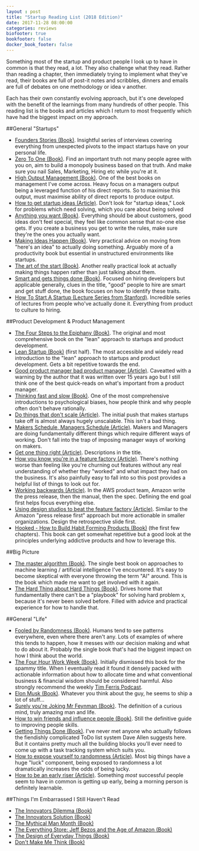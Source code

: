 ```yaml
---
layout : post
title: "Startup Reading List (2018 Edition)"
date: 2017-11-28 08:00:00
categories: reviews
biofooter: true
bookfooter: false
docker_book_footer: false
---
```


Something most of the startup and product people I look up to have in common is that they read, a lot. They also challenge what they read. Rather than reading a chapter, then immediately trying to implement what they've read, their books are full of post-it notes and scribbles, dinners and emails are full of debates on one methodology or idea v another.

Each has their own constantly evolving approach, but it's one developed with the benefit of the learnings from many hundreds of other people. This reading list is the books and articles which I return to most frequently which have had the biggest impact on my approach.

##General "Startups"

* [Founders Stories (Book)](http://amzn.to/2ka2IH0). Insightful series of interviews covering everything from unexpected pivots to the impact startups have on your personal life.
* [Zero To One (Book)](http://amzn.to/2BxKUty). Find an important truth not many people agree with you on, aim to build a monopoly business based on that truth. And make sure you nail Sales, Marketing, Hiring etc while you're at it.
* [High Output Management (Book)](http://amzn.to/2ByT5Ge). One of the best books on management I've come across. Heavy focus on a managers output being a leveraged function of his direct reports. So to maximise this output, must maximise ability of direct reports to produce output. 
* [How to get startup ideas (Article)](http://paulgraham.com/startupideas.html). Don't look for "startup ideas," Look for problems which need solving, which you care about being solved
* [Anything you want (Book)](http://amzn.to/2k8bRjo). Everything should be about customers, good ideas don't feel special, they feel like common sense that no-one else gets. If you create a business you get to write the rules, make sure they're the ones you actually want.
* [Making Ideas Happen (Book)](http://amzn.to/2BxcnM1). Very practical advice on moving from "here's an idea" to actually doing something. Arguably more of a productivity book but essential in unstructured environments like startups.
* [The art of the start (Book)](http://amzn.to/2kb2KOU). Another really practical look at actually making things happen rather than just talking about them.
* [Smart and gets things done (Book)](http://amzn.to/2BtbKD3). Focused on hiring developers but applicable generally, clues in the title, "good" people to hire are smart and get stuff done, the book focuses on how to identify these traits.
* [How To Start A Startup (Lecture Series from Stanford)](http://startupclass.samaltman.com/). Incredible series of lectures from people who've actually done it. Everything from product to culture to hiring.

##Product Development & Product Management

* [The Four Steps to the Epiphany (Book)](http://amzn.to/2kauV0g). The original and most comprehensive book on the "lean" approach to startups and product development. 
* [Lean Startup (Book)](http://amzn.to/2Bm6G2w) (first half). The most accessible and widely read introduction to the "lean" approach to startups and product development. Gets a bit repetitive towards the end.
* [Good product manager bad product manager (Article)](https://a16z.com/2012/06/15/good-product-managerbad-product-manager/). Caveatted with a warning by the author that it was written over 15 years ago but I still think one of the best quick-reads on what's important from a product manager.
* [Thinking fast and slow (Book)](http://amzn.to/2kbb411). One of the most comprehensive introductions to psychological biases, how people think and why people often don't behave rationally. 
* [Do things that don't scale (Article)](http://paulgraham.com/ds.html). The initial push that makes startups take off is almost always hugely unscalable. This isn't a bad thing.
* [Makers Schedule, Managers Schedule (Article)](http://www.paulgraham.com/makersschedule.html). Makers and Managers are doing fundamentally different things which require different ways of working. Don't fall into the trap of imposing manager ways of working on makers.
* [Get one thing right (Article)](https://medium.com/@dunn/get-one-thing-right-89390244c553). Descriptions in the title.
* [How you know you're in a feature factory (Article)](https://hackernoon.com/12-signs-youre-working-in-a-feature-factory-44a5b938d6a2). There's nothing worse than feeling like you're churning out features without any real understanding of whether they "worked" and what impact they had on the business. It's also painfully easy to fall into so this post provides a helpful list of things to look out for.
* [Working backwards (Article)](https://hitenism.com/amazon-working-backwards/). In the AWS product team, Amazon write the press release, then the manual, then the spec. Defining the end goal first helps focus everything else.
* [Using design studios to beat the feature factory (Article)](https://medium.com/@johnpcutler/beat-the-feature-factory-run-pre-cap-design-studios-725d1c83ecd7). Similar to the Amazon "press release first" approach but more actionable in smaller organizations. Design the retrospective slide first.
* [Hooked - How to Build Habit Forming Products (Book)](http://amzn.to/2k9Pfiy) (the first few chapters). This book can get somewhat repetitive but a good look at the principles underlying addictive products and how to leverage this.

##Big Picture

* [The master algorithm (Book)](http://amzn.to/2Bwyu5h). The single best book on approaches to machine learning / artificial intelligence I've encountered. It's easy to become skeptical with everyone throwing the term "AI" around. This is the book which made me want to get involved with it again.
* [The Hard Thing about Hard Things (Book)](http://amzn.to/2kb3MdK). Drives home that fundamentally there can't be a "playbook" for solving hard problem x, because it's never been solved before. Filled with advice and practical experience for how to handle that. 

##General "Life"

* [Fooled by Randomness (Book)](http://amzn.to/2BlfFRq). Humans tend to see patterns everywhere, even where there aren't any. Lots of examples of where this tends to happen, how it messes with our decision making and what to do about it. Probably the single book that's had the biggest impact on how I think about the world.
* [The Four Hour Work Week (Book)](http://amzn.to/2BwRSyZ). Initially dismissed this book for the spammy title. When I eventually read it found it densely packed with actionable information about how to allocate time and what conventional business & financial wisdom should be considered harmful. Also strongly recommend the weekly [Tim Ferris Podcast](https://tim.blog/podcast/).
* [Elon Musk (Book)](http://amzn.to/2k9UzSU). Whatever you think about the guy, he seems to ship a lot of stuff...
* [Surely you're Joking Mr Feynman (Book)](http://amzn.to/2k6AOeS). The definition of a curious mind, truly amazing man and life.
* [How to win friends and influence people (Book)](http://amzn.to/2BxtcpV). Still the definitive guide to improving  people skills.
* [Getting Things Done (Book)](http://amzn.to/2BxcZ4h). I've never met anyone who actually follows the fiendishly complicated ToDo list system Dave Allen suggests here. But it contains pretty much all the building blocks you'll ever need to come up with a task tracking system which suits you.
* [How to expose yourself to randomness (Article)](http://casnocha.com/2010/05/50-ways-to-expose-yourself-to-randomness.html). Most big things have a huge "luck" component, being exposed to randomness a lot dramatically increases the odds of being lucky.
* [How to be an early riser (Article)](https://www.stevepavlina.com/blog/2005/05/how-to-become-an-early-riser/). Something _most_ successful people seem to have in common is getting up early, being a morning person is definitely learnable.

##Things I'm Embarrassed I Still Haven't Read

* [The Innovators Dilemma (Book)](http://amzn.to/2kbKDYV)
* [The Innovators Solution (Book)](http://amzn.to/2Bzxeyr)
* [The Mythical Man Month (Book)](http://amzn.to/2BxGItS)
* [The Everything Store: Jeff Bezos and the Age of Amazon (Book)](http://amzn.to/2nfeSQ7)
* [The Design of Everyday Things (Book)](http://amzn.to/2njxcYq)
* [Don't Make Me Think (Book)](http://amzn.to/2BzZlNJ)